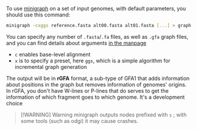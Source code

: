 

To use [minigraph](https://github.com/lh3/minigraph) on a set of input genomes, with default parameters, you should use this command:

```bash
minigraph -cxggs reference.fasta alt00.fasta alt01.fasta [...] > graph.gfa
```

You can specify any number of `.fasta`/`.fa` files, as well as `.gfa` graph files, and you can find details about arguments [in the manpage](https://lh3.github.io/minigraph/minigraph.html)

+ `c` enables base-level alignment
+ `x` is to specify a preset, here `ggs`, which is a simple algorithm for incremental graph generation

The output will be in **rGFA** format, a sub-type of GFA1 that adds information about positions in the graph but removes information of genomes' origins. In rGFA, you don't have W-lines or P-lines that do serves to get the information of which fragment goes to which genome.
It's a development choice

> [!WARNING] Warning
> minigraph outputs nodes prefixed with `s` ; with some tools (such as odgi) it may cause crashes.